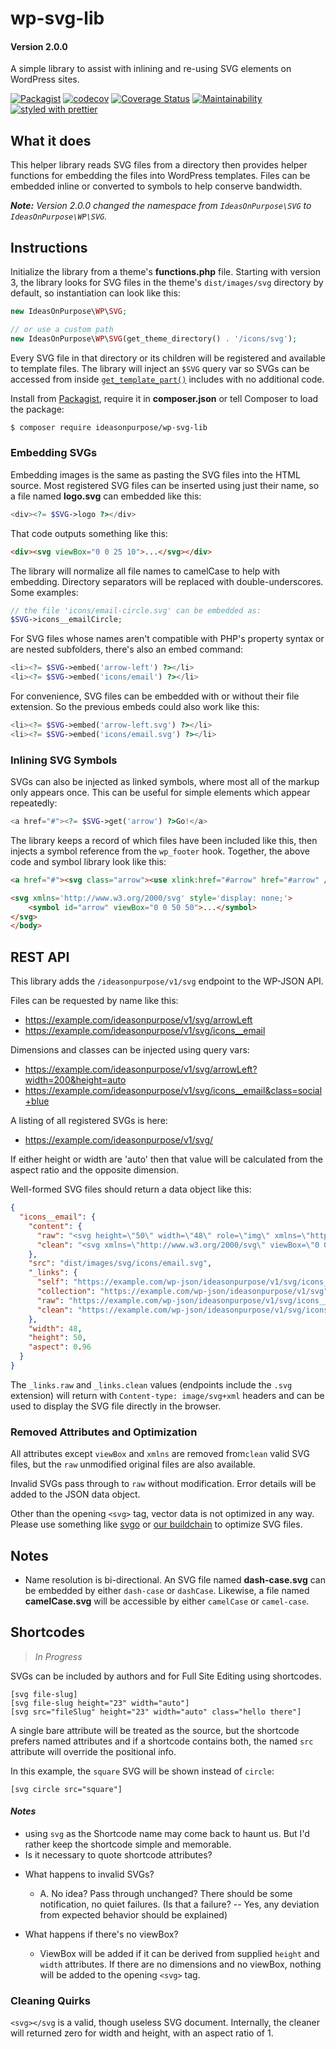 # wp-svg-lib

#### Version 2.0.0

A simple library to assist with inlining and re-using SVG elements on WordPress sites.

[![Packagist](https://badgen.net/packagist/v/ideasonpurpose/wp-svg-lib)](https://packagist.org/packages/ideasonpurpose/wp-svg-lib)
[![codecov](https://codecov.io/gh/ideasonpurpose/wp-svg-lib/branch/master/graph/badge.svg)](https://codecov.io/gh/ideasonpurpose/wp-svg-lib)
[![Coverage Status](https://coveralls.io/repos/github/ideasonpurpose/wp-svg-lib/badge.svg)](https://coveralls.io/github/ideasonpurpose/wp-svg-lib)
[![Maintainability](https://api.codeclimate.com/v1/badges/c5828971734cecd15cd0/maintainability)](https://codeclimate.com/github/ideasonpurpose/wp-svg-lib/maintainability)
[![styled with prettier](https://img.shields.io/badge/styled_with-prettier-ff69b4.svg)](https://github.com/prettier/prettier)

## What it does

This helper library reads SVG files from a directory then provides helper functions for embedding the files into WordPress templates. Files can be embedded inline or converted to symbols to help conserve bandwidth.

_**Note:** Version 2.0.0 changed the namespace from `IdeasOnPurpose\SVG` to `IdeasOnPurpose\WP\SVG`._

## Instructions

Initialize the library from a theme's **functions.php** file. Starting with version 3, the library looks for SVG files in the theme's `dist/images/svg` directory by default, so instantiation can look like this:

```php
new IdeasOnPurpose\WP\SVG;

// or use a custom path
new IdeasOnPurpose\WP\SVG(get_theme_directory() . '/icons/svg');
```

Every SVG file in that directory or its children will be registered and available to template files. The library will inject an `$SVG` query var so SVGs can be accessed from inside [`get_template_part()`][gtp] includes with no additional code.

Install from [Packagist](https://packagist.org/packages/ideasonpurpose/wp-svg-lib), require it in **composer.json** or tell Composer to load the package:

```bash
$ composer require ideasonpurpose/wp-svg-lib
```

### Embedding SVGs

Embedding images is the same as pasting the SVG files into the HTML source. Most registered SVG files can be inserted using just their name, so a file named **logo.svg** can embedded like this:

```php
<div><?= $SVG->logo ?></div>
```

That code outputs something like this:

```html
<div><svg viewBox="0 0 25 10">...</svg></div>
```

The library will normalize all file names to camelCase to help with embedding. Directory separators will be replaced with double-underscores. Some examples:

```php
// the file 'icons/email-circle.svg' can be embedded as:
$SVG->icons__emailCircle;
```

For SVG files whose names aren't compatible with PHP's property syntax or are nested subfolders, there's also an embed command:

```php
<li><?= $SVG->embed('arrow-left') ?></li>
<li><?= $SVG->embed('icons/email') ?></li>
```

For convenience, SVG files can be embedded with or without their file extension. So the previous embeds could also work like this:

```php
<li><?= $SVG->embed('arrow-left.svg') ?></li>
<li><?= $SVG->embed('icons/email.svg') ?></li>
```

### Inlining SVG Symbols

SVGs can also be injected as linked symbols, where most all of the markup only appears once. This can be useful for simple elements which appear repeatedly:

```php
<a href="#"><?= $SVG->get('arrow') ?>Go!</a>
```

The library keeps a record of which files have been included like this, then injects a symbol reference from the `wp_footer` hook. Together, the above code and symbol library look like this:

```html
<a href="#"><svg class="arrow"><use xlink:href="#arrow" href="#arrow" /></svg>Go!</a>

<svg xmlns='http://www.w3.org/2000/svg' style='display: none;'>
    <symbol id="arrow" viewBox="0 0 50 50">...</symbol>
</svg>
</body>
```

## REST API

This library adds the `/ideasonpurpose/v1/svg` endpoint to the WP-JSON API.

Files can be requested by name like this:

- https://example.com/ideasonpurpose/v1/svg/arrowLeft
- https://example.com/ideasonpurpose/v1/svg/icons__email

Dimensions and classes can be injected using query vars:

- https://example.com/ideasonpurpose/v1/svg/arrowLeft?width=200&height=auto
- https://example.com/ideasonpurpose/v1/svg/icons__email&class=social+blue

A listing of all registered SVGs is here:

- https://example.com/ideasonpurpose/v1/svg/

If either height or width are 'auto' then that value will be calculated from the aspect ratio and the opposite dimension.

Well-formed SVG files should return a data object like this:

```json
{
  "icons__email": {
    "content": {
      "raw": "<svg height=\"50\" width=\"48\" role=\"img\" xmlns=\"http://www.w3.org/2000/svg\" viewBox=\"0 0 496 512\"><path d=\"M16 32c0z\"/></path></svg>",
      "clean": "<svg xmlns=\"http://www.w3.org/2000/svg\" viewBox=\"0 0 496 512\"><path d=\"M16 32c0z\"/></path></svg>\n"
    },
    "src": "dist/images/svg/icons/email.svg",
    "_links": {
      "self": "https://example.com/wp-json/ideasonpurpose/v1/svg/icons__email",
      "collection": "https://example.com/wp-json/ideasonpurpose/v1/svg",
      "raw": "https://example.com/wp-json/ideasonpurpose/v1/svg/icons__email.svg?raw",
      "clean": "https://example.com/wp-json/ideasonpurpose/v1/svg/icons__email.svg"
    },
    "width": 48,
    "height": 50,
    "aspect": 0.96
  }
}
```

The `_links.raw` and `_links.clean` values (endpoints include the `.svg` extension) will return with `Content-type: image/svg+xml` headers and can be used to display the SVG file directly in the browser. 

### Removed Attributes and Optimization

All attributes except `viewBox` and `xmlns` are removed from`clean` valid SVG files, but the `raw` unmodified original files are also available.

Invalid SVGs pass through to `raw` without modification. Error details will be added to the JSON data object.

Other than the opening `<svg>` tag, vector data is not optimized in any way. Please use something like [svgo][] or [our buildchain][docker-build] to optimize SVG files.

## Notes

- Name resolution is bi-directional. An SVG file named **dash-case.svg** can be embedded by either `dash-case` or `dashCase`. Likewise, a file named **camelCase.svg** will be accessible by either `camelCase` or `camel-case`.

## Shortcodes

> _In Progress_

SVGs can be included by authors and for Full Site Editing using shortcodes.

```
[svg file-slug]
[svg file-slug height="23" width="auto"]
[svg src="fileSlug" height="23" width="auto" class="hello there"]
```

A single bare attribute will be treated as the source, but the shortcode prefers named attributes and if a shortcode contains both, the named `src` attribute will override the positional info.

In this example, the `square` SVG will be shown instead of `circle`:

```
[svg circle src="square"]
```

#### _Notes_

- using `svg` as the Shortcode name may come back to haunt us. But I'd rather keep the shortcode simple and memorable.
- Is it necessary to quote shortcode attributes?

* What happens to invalid SVGs?

  - A. No idea? Pass through unchanged?
    There should be some notification, no quiet failures.
    (Is that a failure? -- Yes, any deviation from expected behavior should be explained)

* What happens if there's no viewBox?
  - ViewBox will be added if it can be derived from supplied `height` and `width` attributes. If there are no dimensions and no viewBox, nothing will be added to the opening `<svg>` tag.


### Cleaning Quirks

`<svg></svg` is a valid, though useless SVG document. Internally, the cleaner will returned zero for width and height, with an aspect ratio of 1. 


[svgo]: https://www.npmjs.com/package/svgo
[docker-build]: https://github.com/ideasonpurpose/docker-build
[gtp]: https://developer.wordpress.org/reference/functions/get_template_part/
